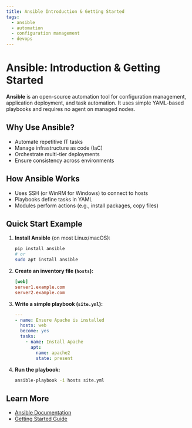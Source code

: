 ```yaml
---
title: Ansible Introduction & Getting Started
tags:
  - ansible
  - automation
  - configuration management
  - devops
---
```


# Ansible: Introduction & Getting Started

**Ansible** is an open-source automation tool for configuration management, application deployment, and task automation. It uses simple YAML-based playbooks and requires no agent on managed nodes.

## Why Use Ansible?
- Automate repetitive IT tasks
- Manage infrastructure as code (IaC)
- Orchestrate multi-tier deployments
- Ensure consistency across environments

## How Ansible Works
- Uses SSH (or WinRM for Windows) to connect to hosts
- Playbooks define tasks in YAML
- Modules perform actions (e.g., install packages, copy files)

## Quick Start Example
1. **Install Ansible** (on most Linux/macOS):
   ```bash
   pip install ansible
   # or
   sudo apt install ansible
   ```
2. **Create an inventory file (`hosts`):**
   ```ini
   [web]
   server1.example.com
   server2.example.com
   ```
3. **Write a simple playbook (`site.yml`):**
   ```yaml
   ---
   - name: Ensure Apache is installed
     hosts: web
     become: yes
     tasks:
       - name: Install Apache
         apt:
           name: apache2
           state: present
   ```
4. **Run the playbook:**
   ```bash
   ansible-playbook -i hosts site.yml
   ```

## Learn More
- [Ansible Documentation](https://docs.ansible.com/)
- [Getting Started Guide](https://docs.ansible.com/ansible/latest/getting_started/index.html) 